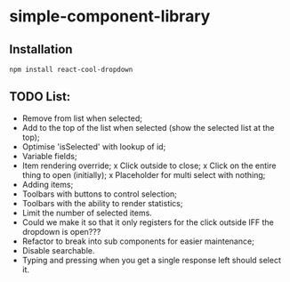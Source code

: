 # simple-component-library

## Installation

```
npm install react-cool-dropdown
```

## TODO List:
- Remove from list when selected;
- Add to the top of the list when selected (show the selected list at the top);
- Optimise 'isSelected' with lookup of id;
- Variable fields;
- Item rendering override;
x Click outside to close;
x Click on the entire thing to open (initially);
x Placeholder for multi select with nothing;
- Adding items;
- Toolbars with buttons to control selection;
- Toolbars with the ability to render statistics;
- Limit the number of selected items.
- Could we make it so that it only registers for the click outside IFF the dropdown is open???
- Refactor to break into sub components for easier maintenance;
- Disable searchable.
- Typing and pressing <Enter> when you get a single response left should select it.